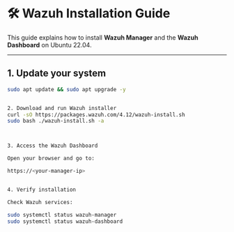 # 🛠️ Wazuh Installation Guide

This guide explains how to install **Wazuh Manager** and the **Wazuh Dashboard** on Ubuntu 22.04.

---

## 1. Update your system
```bash
sudo apt update && sudo apt upgrade -y


2. Download and run Wazuh installer
curl -sO https://packages.wazuh.com/4.12/wazuh-install.sh
sudo bash ./wazuh-install.sh -a



3. Access the Wazuh Dashboard

Open your browser and go to:

https://<your-manager-ip>


4. Verify installation

Check Wazuh services:

sudo systemctl status wazuh-manager
sudo systemctl status wazuh-dashboard


